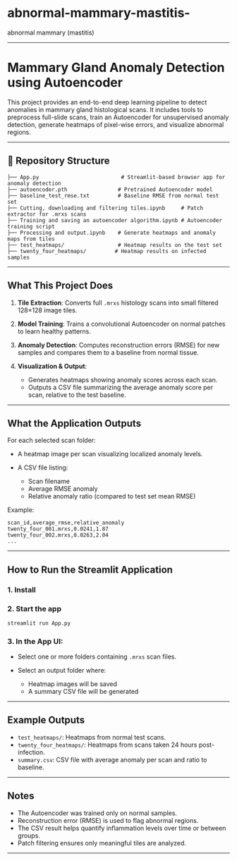 # abnormal-mammary-mastitis-
abnormal mammary (mastitis)


---

# Mammary Gland Anomaly Detection using Autoencoder

This project provides an end-to-end deep learning pipeline to detect anomalies in mammary gland histological scans. It includes tools to preprocess full-slide scans, train an Autoencoder for unsupervised anomaly detection, generate heatmaps of pixel-wise errors, and visualize abnormal regions.

---

## 📂 Repository Structure

```
├── App.py                          # Streamlit-based browser app for anomaly detection
├── autoencoder.pth                # Pretrained Autoencoder model
├── baseline_test_rmse.txt         # Baseline RMSE from normal test set
├── Cutting, downloading and filtering tiles.ipynb     # Patch extractor for .mrxs scans
├── Training and saving an autoencoder algorithm.ipynb # Autoencoder training script
├── Processing and output.ipynb    # Generate heatmaps and anomaly maps from tiles
├── test_heatmaps/                 # Heatmap results on the test set
├── twenty_four_heatmaps/         # Heatmap results on infected samples
```

---

## What This Project Does

1. **Tile Extraction**: Converts full `.mrxs` histology scans into small filtered 128×128 image tiles.
2. **Model Training**: Trains a convolutional Autoencoder on normal patches to learn healthy patterns.
3. **Anomaly Detection**: Computes reconstruction errors (RMSE) for new samples and compares them to a baseline from normal tissue.
4. **Visualization & Output**:

   * Generates heatmaps showing anomaly scores across each scan.
   * Outputs a CSV file summarizing the average anomaly score per scan, relative to the test baseline.

---

## What the Application Outputs

For each selected scan folder:

* A heatmap image per scan visualizing localized anomaly levels.
* A CSV file listing:

  * Scan filename
  * Average RMSE anomaly
  * Relative anomaly ratio (compared to test set mean RMSE)

Example:

```csv
scan_id,average_rmse,relative_anomaly
twenty_four_001.mrxs,0.0241,1.87
twenty_four_002.mrxs,0.0263,2.04
...
```

---

## How to Run the Streamlit Application

### 1. Install


### 2. Start the app

```bash
streamlit run App.py
```

### 3. In the App UI:

* Select one or more folders containing `.mrxs` scan files.
* Select an output folder where:

  * Heatmap images will be saved
  * A summary CSV file will be generated

---

## Example Outputs

* `test_heatmaps/`: Heatmaps from normal test scans.
* `twenty_four_heatmaps/`: Heatmaps from scans taken 24 hours post-infection.
* `summary.csv`: CSV file with average anomaly per scan and ratio to baseline.

---

## Notes

* The Autoencoder was trained only on normal samples.
* Reconstruction error (RMSE) is used to flag abnormal regions.
* The CSV result helps quantify inflammation levels over time or between groups.
* Patch filtering ensures only meaningful tiles are analyzed.

---
